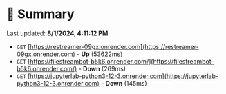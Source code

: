 # 📖 Summary
Last updated: **8/1/2024, 4:11:12 PM**

- `GET` [https://restreamer-09gx.onrender.com](https://restreamer-09gx.onrender.com) - **Up** (53622ms)
- `GET` [https://filestreambot-b5k6.onrender.com/](https://filestreambot-b5k6.onrender.com/) - **Down** (269ms)
- `GET` [https://jupyterlab-python3-12-3.onrender.com](https://jupyterlab-python3-12-3.onrender.com) - **Down** (145ms)
